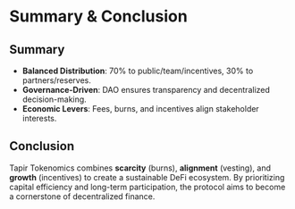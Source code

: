 # Summary & Conclusion

## Summary
* **Balanced Distribution**: 70% to public/team/incentives, 30% to partners/reserves.
* **Governance-Driven**: DAO ensures transparency and decentralized decision-making.
* **Economic Levers**: Fees, burns, and incentives align stakeholder interests.

## Conclusion
Tapir Tokenomics combines **scarcity** (burns), **alignment** (vesting), and **growth** (incentives) to create a sustainable DeFi ecosystem. By prioritizing capital efficiency and long-term participation, the protocol aims to become a cornerstone of decentralized finance.
